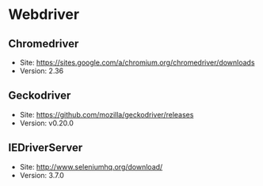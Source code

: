 # Webdriver

## Chromedriver
* Site: https://sites.google.com/a/chromium.org/chromedriver/downloads
* Version: 2.36

## Geckodriver
* Site: https://github.com/mozilla/geckodriver/releases
* Version: v0.20.0

## IEDriverServer
* Site: http://www.seleniumhq.org/download/
* Version: 3.7.0